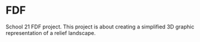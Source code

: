 # FDF
School 21 FDF project. This project is about creating a simplified 3D graphic representation of a relief landscape.
